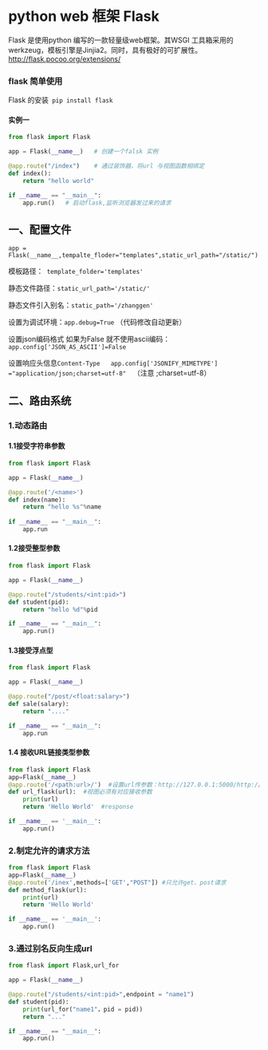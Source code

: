 # python web 框架 Flask

Flask 是使用python 编写的一款轻量级web框架。其WSGI 工具箱采用的werkzeug，模板引擎是Jinjia2。同时，具有极好的可扩展性。http://flask.pocoo.org/extensions/

### flask 简单使用

Flask 的安装` pip install flask`    

#### 实例一  

```python
from flask import Flask

app = Flask(__name__)	# 创建一个falsk 实例

@app.route("/index")	# 通过装饰器，将url 与视图函数相绑定
def index():
    return "hello world"

if __name__ == "__main__":
    app.run()	# 启动flask,监听浏览器发过来的请求
```



## 一、配置文件

`app = Flask(__name__,tempalte_floder="templates",static_url_path="/static/")`

模板路径：` template_folder='templates'`

静态文件路径：`static_url_path='/static/'`

静态文件引入别名：`static_path='/zhanggen'`

设置为调试环境：`app.debug=True` （代码修改自动更新）

设置json编码格式 如果为False 就不使用ascii编码：`app.config['JSON_AS_ASCII']=False `

设置响应头信息`Content-Type   app.config['JSONIFY_MIMETYPE'] ="application/json;charset=utf-8"  `（注意 ;charset=utf-8）



## 二、路由系统

### 1.动态路由

#### 1.1接受字符串参数

```python
from flask import Flask

app = Flask(__name__)

@app.route('/<name>')
def index(name):
	return "hello %s"%name
	
if __name__ == "__main__":
    app.run
```



#### 1.2接受整型参数

```python
from flask import Flask

app = Flask(__name__)

@app.route("/students/<int:pid>")
def student(pid):
    return "hello %d"%pid

if __name__ == "__main__":
    app.run()
```



#### 1.3接受浮点型

```python
from flask import Flask

app = Flask(__name__)

@app.route("/post/<float:salary>")
def sale(salary):
    return "...."

if __name__ == "__main__":
    app.run
```



#### 1.4 接收URL链接类型参数

```python
from flask import Flask
app=Flask(__name__)
@app.route('/<path:url>/')  #设置url传参数：http://127.0.0.1:5000/http://www.baiu.com/
def url_flask(url):  #视图必须有对应接收参数
    print(url)
    return 'Hello World'  #response

if __name__ == '__main__':
    app.run()
```



### 2.制定允许的请求方法

```python
from flask import Flask
app=Flask(__name__)
@app.route('/inex',methods=['GET',"POST"]) #只允许get、post请求
def method_flask(url):
    print(url)
    return 'Hello World'  

if __name__ == '__main__':
    app.run()
```



### 3.通过别名反向生成url

```python
from flask import Flask,url_for

app = Flask(__name__)

@app.route("/students/<int:pid>",endpoint = "name1")
def student(pid):
    print(url_for("name1"，pid = pid))
    return "..."

if __name__ == "__main__":
    app.run()
```

